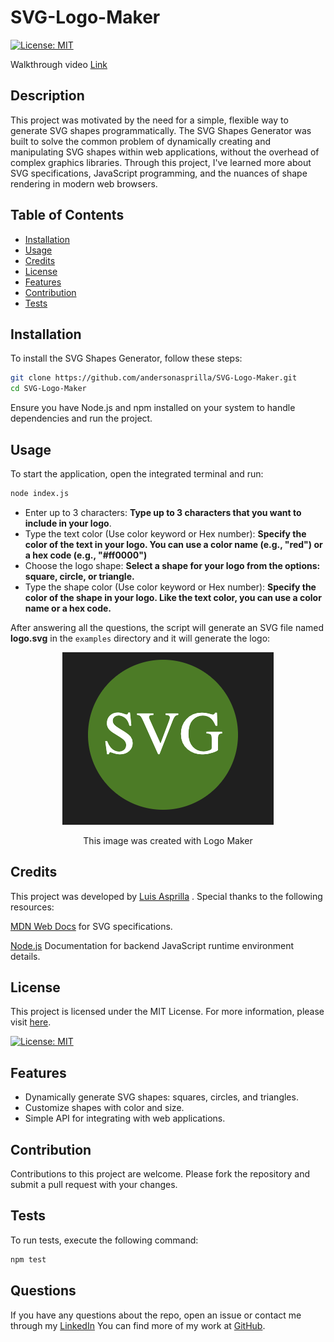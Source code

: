 # SVG-Logo-Maker

[![License: MIT](https://img.shields.io/badge/License-MIT-yellow.svg)](https://opensource.org/licenses/MIT)

Walkthrough video [Link](https://app.screencastify.com/v3/watch/k34yyk3jeuCdmHeGmMN8)

## Description

This project was motivated by the need for a simple, flexible way to generate SVG shapes programmatically. The SVG Shapes Generator was built to solve the common problem of dynamically creating and manipulating SVG shapes within web applications, without the overhead of complex graphics libraries. Through this project, I've learned more about SVG specifications, JavaScript programming, and the nuances of shape rendering in modern web browsers.

## Table of Contents

- [Installation](#installation)
- [Usage](#usage)
- [Credits](#credits)
- [License](#license)
- [Features](#features)
- [Contribution](#contribution)
- [Tests](#tests)


## Installation

To install the SVG Shapes Generator, follow these steps:
```sh
git clone https://github.com/andersonasprilla/SVG-Logo-Maker.git
cd SVG-Logo-Maker
```
Ensure you have Node.js and npm installed on your system to handle dependencies and run the project.

## Usage

To start the application, open the integrated terminal and run:
```sh
node index.js
```

* Enter up to 3 characters: **Type up to 3 characters that you want to include in your logo**.
* Type the text color (Use color keyword or Hex number): **Specify the color of the text in your logo. You can use a color name (e.g., "red") or a hex code (e.g., "#ff0000")**
* Choose the logo shape: **Select a shape for your logo from the options: square, circle, or triangle.**
* Type the shape color (Use color keyword or Hex number): **Specify the color of the shape in your logo. Like the text color, you can use a color name or a hex code.**

After answering all the questions, the script will generate an SVG file named **logo.svg** in the `examples` directory and it will generate the logo:

<div align="center">
  <img src="./assets/logo.png">
  <p>This image was created with Logo Maker</p>
</div>




## Credits

This project was developed by [Luis Asprilla](https://www.linkedin.com/in/andersonasprilla/) . Special thanks to the following resources:

[MDN Web Docs](https://developer.mozilla.org/en-US/docs/Web/SVG) for SVG specifications.

[Node.js](https://nodejs.org/en/learn/getting-started/introduction-to-nodejs) Documentation for backend JavaScript runtime environment details.

## License
This project is licensed under the MIT License. For more information, please visit [here](https://opensource.org/licenses/MIT).

[![License: MIT](https://img.shields.io/badge/License-MIT-yellow.svg)](https://opensource.org/licenses/MIT)
 
## Features

* Dynamically generate SVG shapes: squares, circles, and triangles.
* Customize shapes with color and size.
* Simple API for integrating with web applications.

## Contribution

Contributions to this project are welcome. Please fork the repository and submit a pull request with your changes.

## Tests

To run tests, execute the following command:

```sh
npm test
```
## Questions

If you have any questions about the repo, open an issue or contact me through my [LinkedIn](https://www.linkedin.com/in/andersonasprilla/) You can find more of my work at [GitHub](https://github.com/andersonasprilla).




